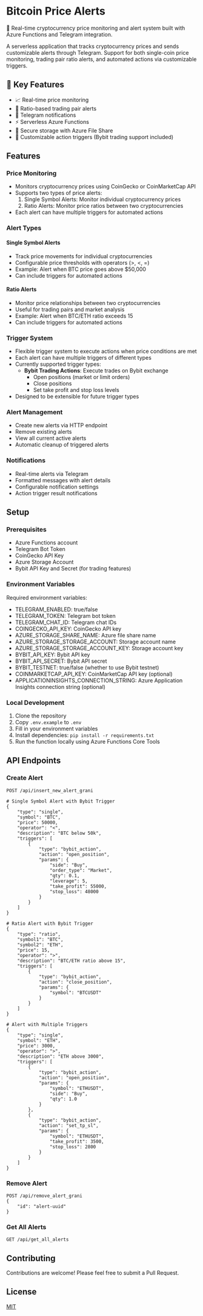 # Bitcoin Price Alerts

🚨 Real-time cryptocurrency price monitoring and alert system built with Azure Functions and Telegram integration.

A serverless application that tracks cryptocurrency prices and sends customizable alerts through Telegram. Support for both single-coin price monitoring, trading pair ratio alerts, and automated actions via customizable triggers.

## 🔑 Key Features
- 📈 Real-time price monitoring
- 🔄 Ratio-based trading pair alerts
- 💬 Telegram notifications
- ⚡ Serverless Azure Functions
- 🔐 Secure storage with Azure File Share
- 🤖 Customizable action triggers (Bybit trading support included)

## Features

### Price Monitoring
- Monitors cryptocurrency prices using CoinGecko or CoinMarketCap API
- Supports two types of price alerts:
  1. Single Symbol Alerts: Monitor individual cryptocurrency prices
  2. Ratio Alerts: Monitor price ratios between two cryptocurrencies
- Each alert can have multiple triggers for automated actions

### Alert Types
#### Single Symbol Alerts
- Track price movements for individual cryptocurrencies
- Configurable price thresholds with operators (>, <, =)
- Example: Alert when BTC price goes above $50,000
- Can include triggers for automated actions

#### Ratio Alerts
- Monitor price relationships between two cryptocurrencies
- Useful for trading pairs and market analysis
- Example: Alert when BTC/ETH ratio exceeds 15
- Can include triggers for automated actions

### Trigger System
- Flexible trigger system to execute actions when price conditions are met
- Each alert can have multiple triggers of different types
- Currently supported trigger types:
  - **Bybit Trading Actions**: Execute trades on Bybit exchange
    - Open positions (market or limit orders)
    - Close positions
    - Set take profit and stop loss levels
- Designed to be extensible for future trigger types

### Alert Management
- Create new alerts via HTTP endpoint
- Remove existing alerts
- View all current active alerts
- Automatic cleanup of triggered alerts

### Notifications
- Real-time alerts via Telegram
- Formatted messages with alert details
- Configurable notification settings
- Action trigger result notifications

## Setup

### Prerequisites
- Azure Functions account
- Telegram Bot Token
- CoinGecko API Key
- Azure Storage Account
- Bybit API Key and Secret (for trading features)

### Environment Variables

Required environment variables:
- TELEGRAM_ENABLED: true/false
- TELEGRAM_TOKEN: Telegram bot token
- TELEGRAM_CHAT_ID: Telegram chat IDs
- COINGECKO_API_KEY: CoinGecko API key
- AZURE_STORAGE_SHARE_NAME: Azure file share name
- AZURE_STORAGE_STORAGE_ACCOUNT: Storage account name
- AZURE_STORAGE_STORAGE_ACCOUNT_KEY: Storage account key
- BYBIT_API_KEY: Bybit API key
- BYBIT_API_SECRET: Bybit API secret
- BYBIT_TESTNET: true/false (whether to use Bybit testnet)
- COINMARKETCAP_API_KEY: CoinMarketCap API key (optional)
- APPLICATIONINSIGHTS_CONNECTION_STRING: Azure Application Insights connection string (optional)

### Local Development
1. Clone the repository
2. Copy `.env.example` to `.env`
3. Fill in your environment variables
4. Install dependencies: `pip install -r requirements.txt`
5. Run the function locally using Azure Functions Core Tools

## API Endpoints

### Create Alert
```http
POST /api/insert_new_alert_grani

# Single Symbol Alert with Bybit Trigger
{
    "type": "single",
    "symbol": "BTC",
    "price": 50000,
    "operator": "<",
    "description": "BTC below 50k",
    "triggers": [
        {
            "type": "bybit_action",
            "action": "open_position",
            "params": {
                "side": "Buy",
                "order_type": "Market",
                "qty": 0.1,
                "leverage": 5,
                "take_profit": 55000,
                "stop_loss": 48000
            }
        }
    ]
}

# Ratio Alert with Bybit Trigger
{
    "type": "ratio",
    "symbol1": "BTC",
    "symbol2": "ETH",
    "price": 15,
    "operator": ">",
    "description": "BTC/ETH ratio above 15",
    "triggers": [
        {
            "type": "bybit_action",
            "action": "close_position",
            "params": {
                "symbol": "BTCUSDT"
            }
        }
    ]
}

# Alert with Multiple Triggers
{
    "type": "single",
    "symbol": "ETH",
    "price": 3000,
    "operator": ">",
    "description": "ETH above 3000",
    "triggers": [
        {
            "type": "bybit_action",
            "action": "open_position",
            "params": {
                "symbol": "ETHUSDT",
                "side": "Buy",
                "qty": 1.0
            }
        },
        {
            "type": "bybit_action",
            "action": "set_tp_sl",
            "params": {
                "symbol": "ETHUSDT",
                "take_profit": 3500,
                "stop_loss": 2800
            }
        }
    ]
}
```

### Remove Alert
```http
POST /api/remove_alert_grani
{
    "id": "alert-uuid"
}
```

### Get All Alerts
```http
GET /api/get_all_alerts
```

## Contributing

Contributions are welcome! Please feel free to submit a Pull Request.

## License
[MIT](https://choosealicense.com/licenses/mit/)